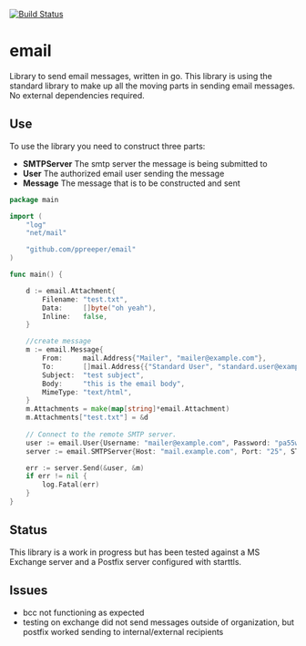 [![Build Status](https://travis-ci.org/ppreeper/email.svg?branch=master)](https://travis-ci.org/ppreeper/email)

# email
Library to send email messages, written in go. This library is using the standard library to make up all the moving parts in sending email messages. No external dependencies required.

## Use
To use the library you need to construct three parts:
* **SMTPServer** The smtp server the message is being submitted to
* **User** The authorized email user sending the message
* **Message** The message that is to be constructed and sent

```go
package main

import (
	"log"
	"net/mail"

	"github.com/ppreeper/email"
)

func main() {

	d := email.Attachment{
		Filename: "test.txt",
		Data:     []byte("oh yeah"),
		Inline:   false,
	}

	//create message
	m := email.Message{
		From:     mail.Address{"Mailer", "mailer@example.com"},
		To:       []mail.Address{{"Standard User", "standard.user@example.com"}},
		Subject:  "test subject",
		Body:     "this is the email body",
		MimeType: "text/html",
	}
	m.Attachments = make(map[string]*email.Attachment)
	m.Attachments["test.txt"] = &d
  
	// Connect to the remote SMTP server.
	user := email.User{Username: "mailer@example.com", Password: "pa55w0rd"}
	server := email.SMTPServer{Host: "mail.example.com", Port: "25", STARTTLS: false}

	err := server.Send(&user, &m)
	if err != nil {
		log.Fatal(err)
	}
}
```

## Status
This library is a work in progress but has been tested against a MS Exchange server and a Postfix server configured with starttls.

## Issues
* bcc not functioning as expected
* testing on exchange did not send messages outside of organization, but postfix worked sending to internal/external recipients

